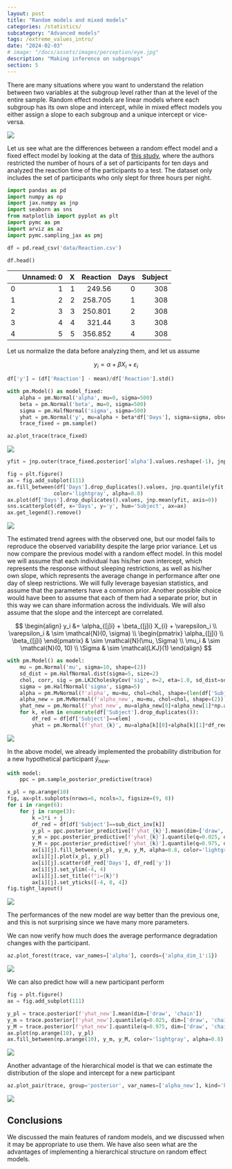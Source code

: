 ```yaml
---
layout: post
title: "Random models and mixed models"
categories: /statistics/
subcategory: "Advanced models"
tags: /extreme_values_intro/
date: "2024-02-03"
# image: "/docs/assets/images/perception/eye.jpg"
description: "Making inference on subgroups"
section: 5
---
```


There are many situations where you want to understand the relation between two
variables at the subgroup level rather than at the level of the entire sample.
Random effect models are linear models where each subgroup has its own
slope and intercept, while in mixed effect models you either assign
a slope to each subgroup and a unique intercept or vice-versa.

![](/docs/assets/images/statistics/random_models/models.webp)

Let us see what are the differences between a random effect model and a fixed
effect model by looking at the data of [this study](https://www.key2stats.com/data-set/view/1040), where the authors restricted the number of hours of
a set of participants for ten days and analyzed the reaction time of the participants
to a test. The dataset only includes the set of participants who only slept
for three hours per night.

```python
import pandas as pd
import numpy as np
import jax.numpy as jnp
import seaborn as sns
from matplotlib import pyplot as plt
import pymc as pm
import arviz as az
import pymc.sampling_jax as pmj

df = pd.read_csv('data/Reaction.csv')

df.head()
```

|    |   Unnamed: 0 |   X |   Reaction |   Days |   Subject |
|---:|-------------:|----:|-----------:|-------:|----------:|
|  0 |            1 |   1 |    249.56  |      0 |       308 |
|  1 |            2 |   2 |    258.705 |      1 |       308 |
|  2 |            3 |   3 |    250.801 |      2 |       308 |
|  3 |            4 |   4 |    321.44  |      3 |       308 |
|  4 |            5 |   5 |    356.852 |      4 |       308 |

Let us normalize the data before analyzing them,
and let us assume

$$
y_i = \alpha + \beta X_{i} + \varepsilon_i
$$

```python
df['y'] = (df['Reaction'] - mean)/df['Reaction'].std()

with pm.Model() as model_fixed:
    alpha = pm.Normal('alpha', mu=0, sigma=500)
    beta = pm.Normal('beta', mu=0, sigma=500)
    sigma = pm.HalfNormal('sigma', sigma=500)
    yhat = pm.Normal('y', mu=alpha + beta*df['Days'], sigma=sigma, observed=df['y'])
    trace_fixed = pm.sample()

az.plot_trace(trace_fixed)
```

![](/docs/assets/images/statistics/random_models/trace_fixed.webp)

```python
yfit = jnp.outer(trace_fixed.posterior['alpha'].values.reshape(-1), jnp.ones(len(df['Days'].drop_duplicates().values)))+jnp.outer(trace_fixed.posterior['beta'].values.reshape(-1), jnp.arange(len(df['Days'].drop_duplicates().values)))

fig = plt.figure()
ax = fig.add_subplot(111)
ax.fill_between(df['Days'].drop_duplicates().values, jnp.quantile(yfit, q=0.025, axis=0),jnp.quantile(yfit, q=0.975, axis=0),
               color='lightgray', alpha=0.8)
ax.plot(df['Days'].drop_duplicates().values, jnp.mean(yfit, axis=0))
sns.scatterplot(df, x='Days', y='y', hue='Subject', ax=ax)
ax.get_legend().remove()

```

![](/docs/assets/images/statistics/random_models/ppc_fixed.webp)

The estimated trend agrees with the observed one, but our model
fails to reproduce the observed variability despite the large prior variance.
Let us now compare the previous model with a random effect model.
In this model we will assume that each individual has his/her own intercept,
which represents the response without sleeping restrictions, as well as 
his/her own slope, which represents the average change in performance
after one day of sleep restrictions.
We will fully leverage bayesian statistics, and assume that the parameters
have a common prior. Another possible choice would have been to assume that
each of them had a separate prior, but in this way we can share information across the individuals. We will also assume that the slope and the intercept
are correlated.

$$
\begin{align}
y_i &= \alpha_{[j]i} + \beta_{[j]i} X_{i} + \varepsilon_i
\\
\varepsilon_i & \sim \mathcal{N}(0, \sigma)
\\
\begin{pmatrix}
\alpha_{[j]i} \\
\beta_{[j]i}
\end{pmatrix}
& \sim \mathcal{N}(\mu, \Sigma)
\\
\mu_i & \sim \mathcal{N}(0, 10)
\\
\Sigma & \sim \mathcal{LKJ}(1)
\end{align}
$$

```python
with pm.Model() as model:
    mu = pm.Normal('mu', sigma=10, shape=(2))
    sd_dist = pm.HalfNormal.dist(sigma=5, size=2)
    chol, corr, sig = pm.LKJCholeskyCov('sig', n=2, eta=1.0, sd_dist=sd_dist)
    sigma = pm.HalfNormal('sigma', sigma=5)
    alpha = pm.MvNormal(f'alpha', mu=mu, chol=chol, shape=(len(df['Subject'].drop_duplicates()), 2))
    alpha_new = pm.MvNormal(f'alpha_new', mu=mu, chol=chol, shape=(2))
    yhat_new = pm.Normal(f'yhat_new', mu=alpha_new[0]+alpha_new[1]*np.arange(10), sigma=sigma)
    for k, elem in enumerate(df['Subject'].drop_duplicates()):
        df_red = df[df['Subject']==elem]
        yhat = pm.Normal(f'yhat_{k}', mu=alpha[k][0]+alpha[k][1]*df_red['Days'], sigma=sigma, observed=df_red['y'])
```

![](/docs/assets/images/statistics/random_models/trace.webp)

In the above model, we already implemented the probability distribution
for a new hypothetical participant $\hat{y}_{new}$.

```python
with model:
    ppc = pm.sample_posterior_predictive(trace)

x_pl = np.arange(10)
fig, ax=plt.subplots(nrows=6, ncols=3, figsize=(9, 8))
for i in range(6):
    for j in range(3):
        k =3*i + j
        df_red = df[df['Subject']==sub_dict_inv[k]]
        y_pl = ppc.posterior_predictive[f'yhat_{k}'].mean(dim=['draw', 'chain'])
        y_m = ppc.posterior_predictive[f'yhat_{k}'].quantile(q=0.025, dim=['draw', 'chain'])
        y_M = ppc.posterior_predictive[f'yhat_{k}'].quantile(q=0.975, dim=['draw', 'chain'])
        ax[i][j].fill_between(x_pl, y_m, y_M, alpha=0.8, color='lightgray')
        ax[i][j].plot(x_pl, y_pl)
        ax[i][j].scatter(df_red['Days'], df_red['y'])
        ax[i][j].set_ylim(-4, 4)
        ax[i][j].set_title(f"i={k}")
        ax[i][j].set_yticks([-4, 0, 4])
fig.tight_layout()
```

![](/docs/assets/images/statistics/random_models/ppc_pooled.webp)

The performances of the new model are way better than the previous one,
and this is not surprising since we have many more parameters.

We can now verify how much does the average performance degradation changes
with the participant.

```python
az.plot_forest(trace, var_names=['alpha'], coords={'alpha_dim_1':1})
```

![](/docs/assets/images/statistics/random_models/forest_pooled.webp)

We can also predict how will a new participant perform

```python
fig = plt.figure()
ax = fig.add_subplot(111)

y_pl = trace.posterior[f'yhat_new'].mean(dim=['draw', 'chain'])
y_m = trace.posterior[f'yhat_new'].quantile(q=0.025, dim=['draw', 'chain'])
y_M = trace.posterior[f'yhat_new'].quantile(q=0.975, dim=['draw', 'chain'])
ax.plot(np.arange(10), y_pl)
ax.fill_between(np.arange(10), y_m, y_M, color='lightgray', alpha=0.8)

```

![](/docs/assets/images/statistics/random_models/pp_new.webp)

Another advantage of the hierarchical model is that we can estimate
the distribution of the slope and intercept for a new participant

```python
az.plot_pair(trace, group='posterior', var_names=['alpha_new'], kind='kde')
```

![](/docs/assets/images/statistics/random_models/alpha_new.webp)

## Conclusions

We discussed the main features of random models, and we discussed when 
it may be appropriate to use them.
We have also seen what are the advantages of implementing a hierarchical
structure on random effect models.
